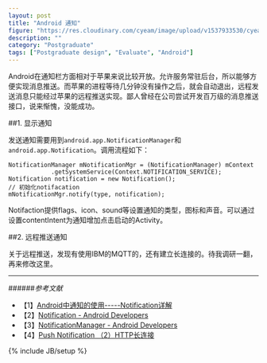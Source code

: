 ```yaml
---
layout: post
title: "Android 通知"
figure: "https://res.cloudinary.com/cyeam/image/upload/v1537933530/cyeam/android.jpg"
description: ""
category: "Postgraduate"
tags: ["Postgraduate design", "Evaluate", "Android"]
---
```


Android在通知栏方面相对于苹果来说比较开放。允许服务常驻后台，所以能够方便实现消息推送。而苹果的进程等待几分钟没有操作之后，就会自动退出，远程发送消息只能经过苹果的远程推送实现。鄙人曾经在公司尝试开发百万级的消息推送接口，说来惭愧，没能成功。

##1. 显示通知

发送通知需要用到`android.app.NotificationManager`和`android.app.Notification`。调用流程如下：

    NotificationManager mNotificationMgr = (NotificationManager) mContext
                .getSystemService(Context.NOTIFICATION_SERVICE);
    Notification notification = new Notification();
    // 初始化notifacation
    mNotificationMgr.notify(type, notification);

Notifaction提供flags、icon、sound等设置通知的类型，图标和声音。可以通过设置contentIntent为通知增加点击启动的Activity。

##2. 远程推送通知

关于远程推送，发现有使用IBM的MQTT的，还有建立长连接的。待我调研一翻，再来修改这里。

---

######*参考文献*
+ 【1】[Android中通知的使用-----Notification详解](http://blog.csdn.net/qinjuning/article/details/6915482)
+ 【2】[Notification - Android Developers](http://developer.android.com/reference/android/app/Notification.html)
+ 【3】[NotificationManager - Android Developers](http://developer.android.com/reference/android/app/NotificationManager.html)
+ 【4】[Push Notification （2）HTTP长连接](http://www.360doc.com/content/12/1121/14/7635_249300653.shtml)

{% include JB/setup %}
